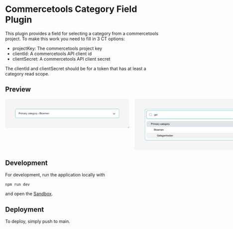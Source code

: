 # Commercetools Category Field Plugin

This plugin provides a field for selecting a category from a commercetools project.
To make this work you need to fill in 3 CT options:

- projectKey: The commercetools project key
- clientId: A commercetools API client id
- clientSecret: A commercetools API client secret

The clientId and clientSecret should be for a token that has at least a category read scope.

## Preview

<div style="display:flex;gap:1rem;align-items:flex-start">
<img src="images/preview.png" class="flex:1" width="400" height="auto">
<img src="images/preview-2.png" class="flex:1" width="400" height="auto">
</div>

## Development

For development, run the application locally with

```shell
npm run dev
```

and open the [Sandbox](https://plugin-sandbox.storyblok.com/field-plugin/).

## Deployment

To deploy, simply push to main.
